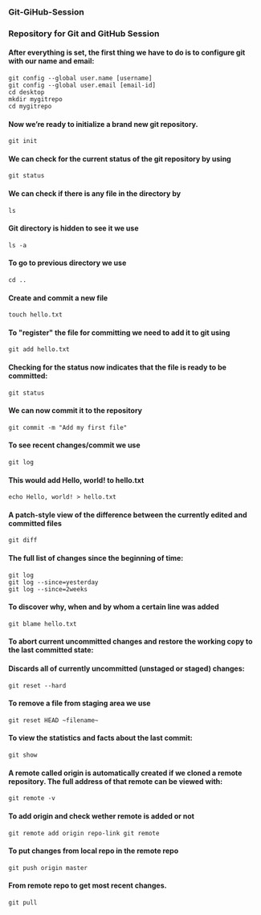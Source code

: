 ### Git-GiHub-Session
### Repository for Git and GitHub Session

#### After everything is set, the first thing we have to do is to configure git with our name and email:
``git config --global user.name [username]``  
``git config --global user.email [email-id]``   
``cd desktop``   
``mkdir mygitrepo``  
``cd mygitrepo``  

#### Now we’re ready to initialize a brand new git repository.
``git init``

#### We can check for the current status of the git repository by using
``git status``

#### We can check if there is any file in the directory by
``ls``

#### Git directory is hidden to see it we use
``ls -a``

#### To go to previous directory we use 
``cd ..``

#### Create and commit a new file
``touch hello.txt``

#### To "register" the file for committing we need to add it to git using
``git add hello.txt``

#### Checking for the status now indicates that the file is ready to be committed:
``git status``

#### We can now commit it to the repository
``git commit -m "Add my first file"``

#### To see recent changes/commit we use 
``git log``

#### This would add Hello, world! to hello.txt
``echo Hello, world! > hello.txt``

#### A patch-style view of the difference between the currently edited and committed files
``git diff``

#### The full list of changes since the beginning of time:
``git log``  
``git log --since=yesterday``  
``git log --since=2weeks``  

#### To discover why, when and by whom a certain line was added
``git blame hello.txt``

#### To abort current uncommitted changes and restore the working copy to the last committed state:
#### Discards all of currently uncommitted (unstaged or staged) changes:
``git reset --hard``

#### To remove a file from staging area we use
``git reset HEAD ~filename~``

#### To view the statistics and facts about the last commit:
``git show``

#### A remote called origin is automatically created if we cloned a remote repository. The full address of that remote can be viewed with:
``git remote -v``

#### To add origin and check wether remote is added or not
``git remote add origin repo-link
git remote``

#### To put changes from local repo in the remote repo
``git push origin master``

#### From remote repo to get most recent changes.
``git pull``
